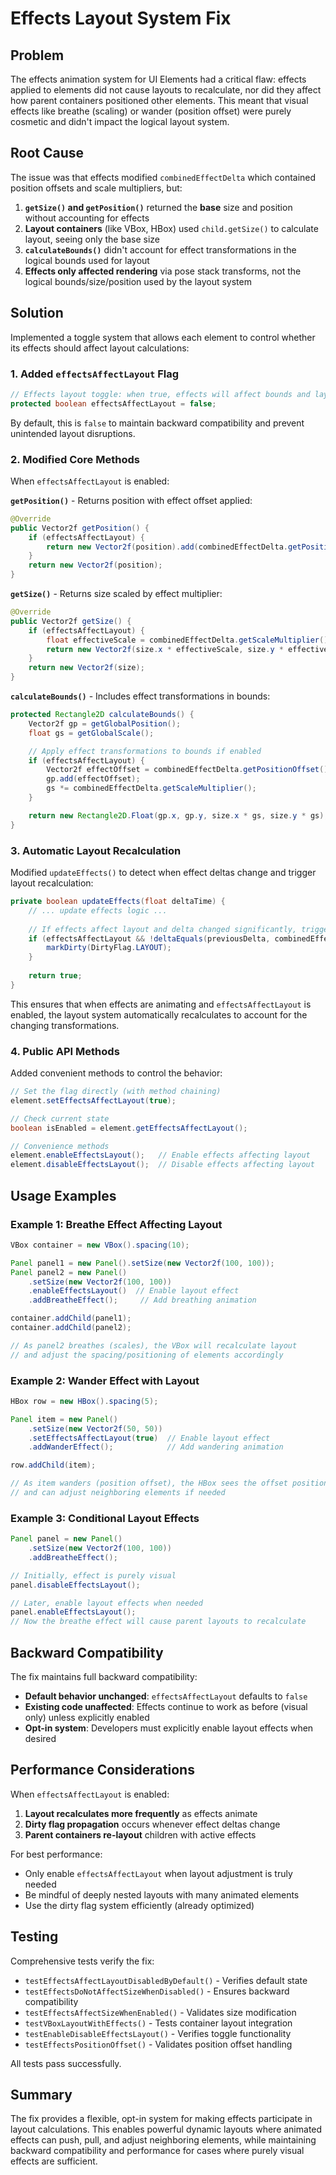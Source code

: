 # Effects Layout System Fix

## Problem
The effects animation system for UI Elements had a critical flaw: effects applied to elements did not cause layouts to recalculate, nor did they affect how parent containers positioned other elements. This meant that visual effects like breathe (scaling) or wander (position offset) were purely cosmetic and didn't impact the logical layout system.

## Root Cause
The issue was that effects modified `combinedEffectDelta` which contained position offsets and scale multipliers, but:

1. **`getSize()` and `getPosition()`** returned the **base** size and position without accounting for effects
2. **Layout containers** (like VBox, HBox) used `child.getSize()` to calculate layout, seeing only the base size
3. **`calculateBounds()`** didn't account for effect transformations in the logical bounds used for layout
4. **Effects only affected rendering** via pose stack transforms, not the logical bounds/size/position used by the layout system

## Solution
Implemented a toggle system that allows each element to control whether its effects should affect layout calculations:

### 1. Added `effectsAffectLayout` Flag
```java
// Effects layout toggle: when true, effects will affect bounds and layout calculations
protected boolean effectsAffectLayout = false;
```

By default, this is `false` to maintain backward compatibility and prevent unintended layout disruptions.

### 2. Modified Core Methods
When `effectsAffectLayout` is enabled:

**`getPosition()`** - Returns position with effect offset applied:
```java
@Override
public Vector2f getPosition() {
    if (effectsAffectLayout) {
        return new Vector2f(position).add(combinedEffectDelta.getPositionOffset());
    }
    return new Vector2f(position);
}
```

**`getSize()`** - Returns size scaled by effect multiplier:
```java
@Override
public Vector2f getSize() {
    if (effectsAffectLayout) {
        float effectiveScale = combinedEffectDelta.getScaleMultiplier();
        return new Vector2f(size.x * effectiveScale, size.y * effectiveScale);
    }
    return new Vector2f(size);
}
```

**`calculateBounds()`** - Includes effect transformations in bounds:
```java
protected Rectangle2D calculateBounds() {
    Vector2f gp = getGlobalPosition();
    float gs = getGlobalScale();

    // Apply effect transformations to bounds if enabled
    if (effectsAffectLayout) {
        Vector2f effectOffset = combinedEffectDelta.getPositionOffset();
        gp.add(effectOffset);
        gs *= combinedEffectDelta.getScaleMultiplier();
    }

    return new Rectangle2D.Float(gp.x, gp.y, size.x * gs, size.y * gs);
}
```

### 3. Automatic Layout Recalculation
Modified `updateEffects()` to detect when effect deltas change and trigger layout recalculation:

```java
private boolean updateEffects(float deltaTime) {
    // ... update effects logic ...
    
    // If effects affect layout and delta changed significantly, trigger layout recalculation
    if (effectsAffectLayout && !deltaEquals(previousDelta, combinedEffectDelta)) {
        markDirty(DirtyFlag.LAYOUT);
    }
    
    return true;
}
```

This ensures that when effects are animating and `effectsAffectLayout` is enabled, the layout system automatically recalculates to account for the changing transformations.

### 4. Public API Methods
Added convenient methods to control the behavior:

```java
// Set the flag directly (with method chaining)
element.setEffectsAffectLayout(true);

// Check current state
boolean isEnabled = element.getEffectsAffectLayout();

// Convenience methods
element.enableEffectsLayout();   // Enable effects affecting layout
element.disableEffectsLayout();  // Disable effects affecting layout
```

## Usage Examples

### Example 1: Breathe Effect Affecting Layout
```java
VBox container = new VBox().spacing(10);

Panel panel1 = new Panel().setSize(new Vector2f(100, 100));
Panel panel2 = new Panel()
    .setSize(new Vector2f(100, 100))
    .enableEffectsLayout()  // Enable layout effect
    .addBreatheEffect();     // Add breathing animation

container.addChild(panel1);
container.addChild(panel2);

// As panel2 breathes (scales), the VBox will recalculate layout
// and adjust the spacing/positioning of elements accordingly
```

### Example 2: Wander Effect with Layout
```java
HBox row = new HBox().spacing(5);

Panel item = new Panel()
    .setSize(new Vector2f(50, 50))
    .setEffectsAffectLayout(true)  // Enable layout effect
    .addWanderEffect();            // Add wandering animation

row.addChild(item);

// As item wanders (position offset), the HBox sees the offset position
// and can adjust neighboring elements if needed
```

### Example 3: Conditional Layout Effects
```java
Panel panel = new Panel()
    .setSize(new Vector2f(100, 100))
    .addBreatheEffect();

// Initially, effect is purely visual
panel.disableEffectsLayout();

// Later, enable layout effects when needed
panel.enableEffectsLayout();
// Now the breathe effect will cause parent layouts to recalculate
```

## Backward Compatibility
The fix maintains full backward compatibility:

- **Default behavior unchanged**: `effectsAffectLayout` defaults to `false`
- **Existing code unaffected**: Effects continue to work as before (visual only) unless explicitly enabled
- **Opt-in system**: Developers must explicitly enable layout effects when desired

## Performance Considerations
When `effectsAffectLayout` is enabled:

1. **Layout recalculates more frequently** as effects animate
2. **Dirty flag propagation** occurs whenever effect deltas change
3. **Parent containers re-layout** children with active effects

For best performance:
- Only enable `effectsAffectLayout` when layout adjustment is truly needed
- Be mindful of deeply nested layouts with many animated elements
- Use the dirty flag system efficiently (already optimized)

## Testing
Comprehensive tests verify the fix:

- `testEffectsAffectLayoutDisabledByDefault()` - Verifies default state
- `testEffectsDoNotAffectSizeWhenDisabled()` - Ensures backward compatibility
- `testEffectsAffectSizeWhenEnabled()` - Validates size modification
- `testVBoxLayoutWithEffects()` - Tests container layout integration
- `testEnableDisableEffectsLayout()` - Verifies toggle functionality
- `testEffectsPositionOffset()` - Validates position offset handling

All tests pass successfully.

## Summary
The fix provides a flexible, opt-in system for making effects participate in layout calculations. This enables powerful dynamic layouts where animated effects can push, pull, and adjust neighboring elements, while maintaining backward compatibility and performance for cases where purely visual effects are sufficient.

